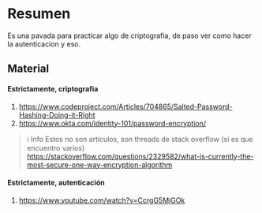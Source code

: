 # Resumen
Es una pavada para practicar algo de criptografia, de paso ver como hacer la autenticacion y eso. 

## Material

#### Estrictamente, criptografia
1) https://www.codeproject.com/Articles/704865/Salted-Password-Hashing-Doing-it-Right
2) https://www.okta.com/identity-101/password-encryption/
   
> ℹ️ Info
> Estos no son articulos, son threads de stack overflow (si es que encuentro varios)
> https://stackoverflow.com/questions/2329582/what-is-currently-the-most-secure-one-way-encryption-algorithm

#### Estrictamente, autenticación
1) https://www.youtube.com/watch?v=CcrgG5MjGOk
